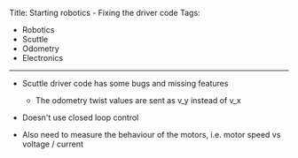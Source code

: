 Title: Starting robotics - Fixing the driver code
Tags:

- Robotics
- Scuttle
- Odometry
- Electronics

---

- Scuttle driver code has some bugs and missing features
    + The odometry twist values are sent as v_y instead of v_x

- Doesn't use closed loop control

- Also need to measure the behaviour of the motors, i.e. motor speed vs voltage / current
